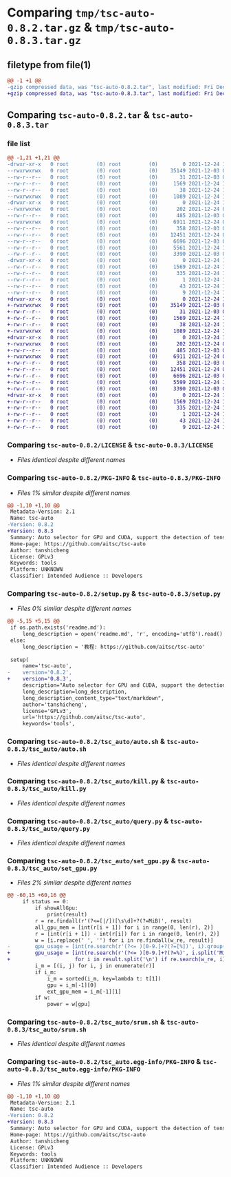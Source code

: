 # Comparing `tmp/tsc-auto-0.8.2.tar.gz` & `tmp/tsc-auto-0.8.3.tar.gz`

## filetype from file(1)

```diff
@@ -1 +1 @@
-gzip compressed data, was "tsc-auto-0.8.2.tar", last modified: Fri Dec 24 15:31:51 2021, max compression
+gzip compressed data, was "tsc-auto-0.8.3.tar", last modified: Fri Dec 24 15:42:26 2021, max compression
```

## Comparing `tsc-auto-0.8.2.tar` & `tsc-auto-0.8.3.tar`

### file list

```diff
@@ -1,21 +1,21 @@
-drwxr-xr-x   0 root         (0) root         (0)        0 2021-12-24 15:31:51.109538 tsc-auto-0.8.2/
--rwxrwxrwx   0 root         (0) root         (0)    35149 2021-12-03 07:10:12.000000 tsc-auto-0.8.2/LICENSE
--rw-r--r--   0 root         (0) root         (0)       31 2021-12-03 09:11:46.000000 tsc-auto-0.8.2/MANIFEST.in
--rw-r--r--   0 root         (0) root         (0)     1569 2021-12-24 15:31:51.109538 tsc-auto-0.8.2/PKG-INFO
--rw-r--r--   0 root         (0) root         (0)       38 2021-12-24 15:31:51.109538 tsc-auto-0.8.2/setup.cfg
--rwxrwxrwx   0 root         (0) root         (0)     1089 2021-12-24 15:31:37.000000 tsc-auto-0.8.2/setup.py
-drwxr-xr-x   0 root         (0) root         (0)        0 2021-12-24 15:31:51.105538 tsc-auto-0.8.2/tsc_auto/
--rwxrwxrwx   0 root         (0) root         (0)      202 2021-12-24 09:05:33.000000 tsc-auto-0.8.2/tsc_auto/__init__.py
--rw-r--r--   0 root         (0) root         (0)      485 2021-12-03 09:08:45.000000 tsc-auto-0.8.2/tsc_auto/auto.py
--rwxrwxrwx   0 root         (0) root         (0)     6911 2021-12-24 09:00:02.000000 tsc-auto-0.8.2/tsc_auto/auto.sh
--rw-r--r--   0 root         (0) root         (0)      358 2021-12-03 09:12:53.000000 tsc-auto-0.8.2/tsc_auto/info.py
--rw-r--r--   0 root         (0) root         (0)    12451 2021-12-24 09:10:55.000000 tsc-auto-0.8.2/tsc_auto/kill.py
--rw-r--r--   0 root         (0) root         (0)     6696 2021-12-03 09:13:23.000000 tsc-auto-0.8.2/tsc_auto/query.py
--rw-r--r--   0 root         (0) root         (0)     5561 2021-12-24 15:31:15.000000 tsc-auto-0.8.2/tsc_auto/set_gpu.py
--rw-r--r--   0 root         (0) root         (0)     3390 2021-12-03 09:15:56.000000 tsc-auto-0.8.2/tsc_auto/srun.sh
-drwxr-xr-x   0 root         (0) root         (0)        0 2021-12-24 15:31:51.105538 tsc-auto-0.8.2/tsc_auto.egg-info/
--rw-r--r--   0 root         (0) root         (0)     1569 2021-12-24 15:31:51.000000 tsc-auto-0.8.2/tsc_auto.egg-info/PKG-INFO
--rw-r--r--   0 root         (0) root         (0)      335 2021-12-24 15:31:51.000000 tsc-auto-0.8.2/tsc_auto.egg-info/SOURCES.txt
--rw-r--r--   0 root         (0) root         (0)        1 2021-12-24 15:31:51.000000 tsc-auto-0.8.2/tsc_auto.egg-info/dependency_links.txt
--rw-r--r--   0 root         (0) root         (0)       43 2021-12-24 15:31:51.000000 tsc-auto-0.8.2/tsc_auto.egg-info/entry_points.txt
--rw-r--r--   0 root         (0) root         (0)        9 2021-12-24 15:31:51.000000 tsc-auto-0.8.2/tsc_auto.egg-info/top_level.txt
+drwxr-xr-x   0 root         (0) root         (0)        0 2021-12-24 15:42:26.874760 tsc-auto-0.8.3/
+-rwxrwxrwx   0 root         (0) root         (0)    35149 2021-12-03 07:10:12.000000 tsc-auto-0.8.3/LICENSE
+-rw-r--r--   0 root         (0) root         (0)       31 2021-12-03 09:11:46.000000 tsc-auto-0.8.3/MANIFEST.in
+-rw-r--r--   0 root         (0) root         (0)     1569 2021-12-24 15:42:26.874760 tsc-auto-0.8.3/PKG-INFO
+-rw-r--r--   0 root         (0) root         (0)       38 2021-12-24 15:42:26.874760 tsc-auto-0.8.3/setup.cfg
+-rwxrwxrwx   0 root         (0) root         (0)     1089 2021-12-24 15:41:57.000000 tsc-auto-0.8.3/setup.py
+drwxr-xr-x   0 root         (0) root         (0)        0 2021-12-24 15:42:26.874760 tsc-auto-0.8.3/tsc_auto/
+-rwxrwxrwx   0 root         (0) root         (0)      202 2021-12-24 09:05:33.000000 tsc-auto-0.8.3/tsc_auto/__init__.py
+-rw-r--r--   0 root         (0) root         (0)      485 2021-12-03 09:08:45.000000 tsc-auto-0.8.3/tsc_auto/auto.py
+-rwxrwxrwx   0 root         (0) root         (0)     6911 2021-12-24 09:00:02.000000 tsc-auto-0.8.3/tsc_auto/auto.sh
+-rw-r--r--   0 root         (0) root         (0)      358 2021-12-03 09:12:53.000000 tsc-auto-0.8.3/tsc_auto/info.py
+-rw-r--r--   0 root         (0) root         (0)    12451 2021-12-24 09:10:55.000000 tsc-auto-0.8.3/tsc_auto/kill.py
+-rw-r--r--   0 root         (0) root         (0)     6696 2021-12-03 09:13:23.000000 tsc-auto-0.8.3/tsc_auto/query.py
+-rw-r--r--   0 root         (0) root         (0)     5599 2021-12-24 15:41:38.000000 tsc-auto-0.8.3/tsc_auto/set_gpu.py
+-rw-r--r--   0 root         (0) root         (0)     3390 2021-12-03 09:15:56.000000 tsc-auto-0.8.3/tsc_auto/srun.sh
+drwxr-xr-x   0 root         (0) root         (0)        0 2021-12-24 15:42:26.874760 tsc-auto-0.8.3/tsc_auto.egg-info/
+-rw-r--r--   0 root         (0) root         (0)     1569 2021-12-24 15:42:26.000000 tsc-auto-0.8.3/tsc_auto.egg-info/PKG-INFO
+-rw-r--r--   0 root         (0) root         (0)      335 2021-12-24 15:42:26.000000 tsc-auto-0.8.3/tsc_auto.egg-info/SOURCES.txt
+-rw-r--r--   0 root         (0) root         (0)        1 2021-12-24 15:42:26.000000 tsc-auto-0.8.3/tsc_auto.egg-info/dependency_links.txt
+-rw-r--r--   0 root         (0) root         (0)       43 2021-12-24 15:42:26.000000 tsc-auto-0.8.3/tsc_auto.egg-info/entry_points.txt
+-rw-r--r--   0 root         (0) root         (0)        9 2021-12-24 15:42:26.000000 tsc-auto-0.8.3/tsc_auto.egg-info/top_level.txt
```

### Comparing `tsc-auto-0.8.2/LICENSE` & `tsc-auto-0.8.3/LICENSE`

 * *Files identical despite different names*

### Comparing `tsc-auto-0.8.2/PKG-INFO` & `tsc-auto-0.8.3/PKG-INFO`

 * *Files 1% similar despite different names*

```diff
@@ -1,10 +1,10 @@
 Metadata-Version: 2.1
 Name: tsc-auto
-Version: 0.8.2
+Version: 0.8.3
 Summary: Auto selector for GPU and CUDA, support the detection of tensorflow or torch
 Home-page: https://github.com/aitsc/tsc-auto
 Author: tanshicheng
 License: GPLv3
 Keywords: tools
 Platform: UNKNOWN
 Classifier: Intended Audience :: Developers
```

### Comparing `tsc-auto-0.8.2/setup.py` & `tsc-auto-0.8.3/setup.py`

 * *Files 0% similar despite different names*

```diff
@@ -5,15 +5,15 @@
 if os.path.exists('readme.md'):
     long_description = open('readme.md', 'r', encoding='utf8').read()
 else:
     long_description = '教程: https://github.com/aitsc/tsc-auto'
 
 setup(
     name='tsc-auto',
-    version='0.8.2',
+    version='0.8.3',
     description="Auto selector for GPU and CUDA, support the detection of tensorflow or torch",
     long_description=long_description,
     long_description_content_type="text/markdown",
     author='tanshicheng',
     license='GPLv3',
     url='https://github.com/aitsc/tsc-auto',
     keywords='tools',
```

### Comparing `tsc-auto-0.8.2/tsc_auto/auto.sh` & `tsc-auto-0.8.3/tsc_auto/auto.sh`

 * *Files identical despite different names*

### Comparing `tsc-auto-0.8.2/tsc_auto/kill.py` & `tsc-auto-0.8.3/tsc_auto/kill.py`

 * *Files identical despite different names*

### Comparing `tsc-auto-0.8.2/tsc_auto/query.py` & `tsc-auto-0.8.3/tsc_auto/query.py`

 * *Files identical despite different names*

### Comparing `tsc-auto-0.8.2/tsc_auto/set_gpu.py` & `tsc-auto-0.8.3/tsc_auto/set_gpu.py`

 * *Files 2% similar despite different names*

```diff
@@ -60,15 +60,16 @@
     if status == 0:
         if showAllGpu:
             print(result)
         r = re.findall(r'(?<=[|/])[\s\d]+?(?=MiB)', result)
         all_gpu_mem = [int(r[i + 1]) for i in range(0, len(r), 2)]
         r = [int(r[i + 1]) - int(r[i]) for i in range(0, len(r), 2)]
         w = [i.replace(' ', '') for i in re.findall(w_re, result)]
-        gpu_usage = [int(re.search(r'(?<= )[0-9.]+?(?=[%])', i).group()) for i in result.split('\n') if re.search(w_re, i)]
+        gpu_usage = [int(re.search(r'(?<= )[0-9.]+?(?=%)', i.split('MiB', 1)[1]).group())
+                     for i in result.split('\n') if re.search(w_re, i)]
         i_m = [(i, j) for i, j in enumerate(r)]
         if i_m:
             i_m = sorted(i_m, key=lambda t: t[1])
             gpu = i_m[-1][0]
             ext_gpu_mem = i_m[-1][1]
         if w:
             power = w[gpu]
```

### Comparing `tsc-auto-0.8.2/tsc_auto/srun.sh` & `tsc-auto-0.8.3/tsc_auto/srun.sh`

 * *Files identical despite different names*

### Comparing `tsc-auto-0.8.2/tsc_auto.egg-info/PKG-INFO` & `tsc-auto-0.8.3/tsc_auto.egg-info/PKG-INFO`

 * *Files 1% similar despite different names*

```diff
@@ -1,10 +1,10 @@
 Metadata-Version: 2.1
 Name: tsc-auto
-Version: 0.8.2
+Version: 0.8.3
 Summary: Auto selector for GPU and CUDA, support the detection of tensorflow or torch
 Home-page: https://github.com/aitsc/tsc-auto
 Author: tanshicheng
 License: GPLv3
 Keywords: tools
 Platform: UNKNOWN
 Classifier: Intended Audience :: Developers
```


